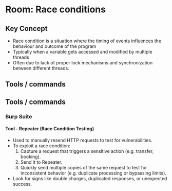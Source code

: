 # Room: Race conditions

## Key Concept
- Race condition is a situation where the timing of events influences the behaviour and outcome of the program
- Typically when a variable gets accessed and modified by multiple threads
- Often due to lack of proper lock mechanisms and synchronization between different threads.


## Tools / commands
## Tools / commands

### Burp Suite
#### Tool - Repeater (Race Condition Testing)
- Used to manually resend HTTP requests to test for vulnerabilities.
- To exploit a race condition:
  1. Capture a request that triggers a sensitive action (e.g. transfer, booking).
  2. Send it to Repeater.
  3. Quickly send multiple copies of the same request to test for inconsistent behavior (e.g. duplicate processing or bypassing limits).
- Look for signs like double charges, duplicated responses, or unexpected success.


